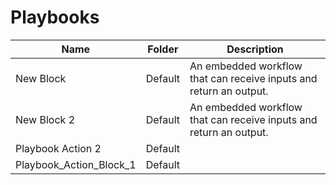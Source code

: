# Playbooks
|Name|Folder|Description|
|----|------|-----------|
|New Block|Default|An embedded workflow that can receive inputs and return an output.|
|New Block 2|Default|An embedded workflow that can receive inputs and return an output.|
|Playbook Action 2|Default||
|Playbook_Action_Block_1|Default||

